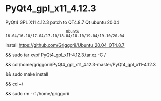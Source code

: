 # PyQt4_gpl_x11_4.12.3
PyQt4 GPL X11 4.12.3 patch to QT4.8.7 Qt ubuntu 20.04

                               Ubuntu 16.04/16.10/17.04/17.10/18.04/18.10/19.04/19.10/20.04
                               
install https://github.com/Griggorii/Ubuntu_20.04_QT4.8.7

&& sudo tar xvpf PyQt4_gpl_x11-4.12.3.tar.xz -C /

&& cd /home/griggorii/PyQt4_gpl_x11_4.12.3-master/PyQt4_gpl_x11-4.12.3

&& sudo make install

&& cd ~/

&& sudo rm -rf /home/griggorii
